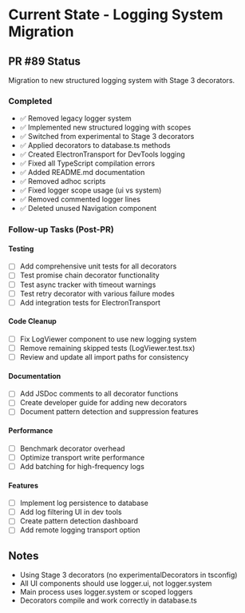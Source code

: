 # Current State - Logging System Migration

## PR #89 Status
Migration to new structured logging system with Stage 3 decorators.

### Completed
- ✅ Removed legacy logger system
- ✅ Implemented new structured logging with scopes
- ✅ Switched from experimental to Stage 3 decorators
- ✅ Applied decorators to database.ts methods
- ✅ Created ElectronTransport for DevTools logging
- ✅ Fixed all TypeScript compilation errors
- ✅ Added README.md documentation
- ✅ Removed adhoc scripts
- ✅ Fixed logger scope usage (ui vs system)
- ✅ Removed commented logger lines
- ✅ Deleted unused Navigation component

### Follow-up Tasks (Post-PR)

#### Testing
- [ ] Add comprehensive unit tests for all decorators
- [ ] Test promise chain decorator functionality
- [ ] Test async tracker with timeout warnings
- [ ] Test retry decorator with various failure modes
- [ ] Add integration tests for ElectronTransport

#### Code Cleanup
- [ ] Fix LogViewer component to use new logging system
- [ ] Remove remaining skipped tests (LogViewer.test.tsx)
- [ ] Review and update all import paths for consistency

#### Documentation
- [ ] Add JSDoc comments to all decorator functions
- [ ] Create developer guide for adding new decorators
- [ ] Document pattern detection and suppression features

#### Performance
- [ ] Benchmark decorator overhead
- [ ] Optimize transport write performance
- [ ] Add batching for high-frequency logs

#### Features
- [ ] Implement log persistence to database
- [ ] Add log filtering UI in dev tools
- [ ] Create pattern detection dashboard
- [ ] Add remote logging transport option

## Notes
- Using Stage 3 decorators (no experimentalDecorators in tsconfig)
- All UI components should use logger.ui, not logger.system
- Main process uses logger.system or scoped loggers
- Decorators compile and work correctly in database.ts